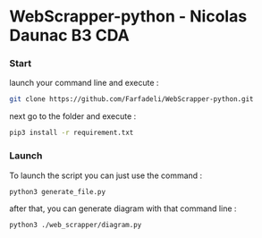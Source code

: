 # WebScrapper-python - Nicolas Daunac B3 CDA
### Start
launch your command line and execute :
```bash
git clone https://github.com/Farfadeli/WebScrapper-python.git
```
next go to the folder and execute :
```bash
pip3 install -r requirement.txt
```

### Launch
To launch the script you can just use the command :
```bash
python3 generate_file.py
```

after that, you can generate diagram with that command line :
```bash
python3 ./web_scrapper/diagram.py
```
